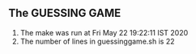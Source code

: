 ## The GUESSING GAME
1. The make was run at
Fri May 22 19:22:11 IST 2020
2. The number of lines in guessinggame.sh is
22
